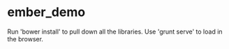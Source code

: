 ember_demo
==========
Run 'bower install' to pull down all the libraries.
Use 'grunt serve' to load in the browser.
